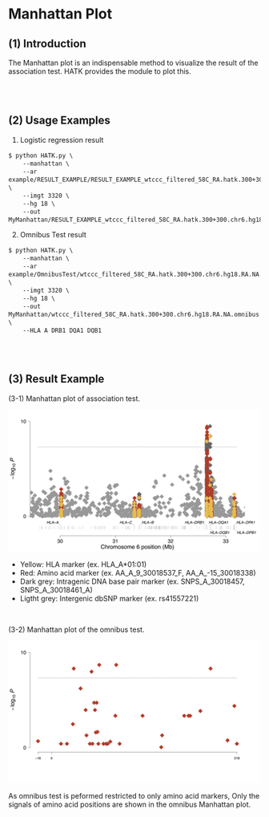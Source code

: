 # Manhattan Plot

## (1) Introduction
The Manhattan plot is an indispensable method to visualize the result of the association test. HATK provides the module to plot this.

<br>
<br>

## (2) Usage Examples

1. Logistic regression result

```
$ python HATK.py \
    --manhattan \
    --ar example/RESULT_EXAMPLE/RESULT_EXAMPLE_wtccc_filtered_58C_RA.hatk.300+300.chr6.hg18.assoc.logistic \
    --imgt 3320 \
    --hg 18 \
    --out MyManhattan/RESULT_EXAMPLE_wtccc_filtered_58C_RA.hatk.300+300.chr6.hg18
```

2. Omnibus Test result

```
$ python HATK.py \
    --manhattan \
    --ar example/OmnibusTest/wtccc_filtered_58C_RA.hatk.300+300.chr6.hg18.RA.NA.omnibus \
    --imgt 3320 \
    --hg 18 \
    --out MyManhattan/wtccc_filtered_58C_RA.hatk.300+300.chr6.hg18.RA.NA.omnibus \
    --HLA A DRB1 DQA1 DQB1
```

<br>
<br>

## (3) Result Example

(3-1) Manhattan plot of association test.

![Manhattan_example](img/README_5-1_Manhattan_example.png)

- Yellow: HLA marker (ex. HLA_A*01:01)
- Red: Amino acid marker (ex. AA_A_9_30018537_F, AA_A_-15_30018338)
- Dark grey: Intragenic DNA base pair marker (ex. SNPS_A_30018457, SNPS_A_30018461_A)
- Ligtht grey: Intergenic dbSNP marker (ex. rs41557221)

<br>

(3-2) Manhattan plot of the omnibus test.

![Manhattan_example](img/README_5-1_Manhattan_example2.png)

As omnibus test is peformed restricted to only amino acid markers, Only the signals of amino acid positions are shown in the omnibus Manhattan plot.
